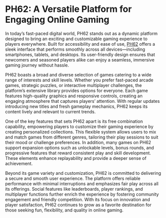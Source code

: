 # PH62: A Versatile Platform for Engaging Online Gaming

In today’s fast-paced digital world, PH62 stands out as a dynamic platform designed to bring an exciting and customizable gaming experience to players everywhere. Built for accessibility and ease of use, [PH62](https://ph62.online) offers a sleek interface that performs smoothly across all devices—including smartphones, tablets, and desktops. Its user-friendly design ensures that newcomers and seasoned players alike can enjoy a seamless, immersive gaming journey without hassle.

PH62 boasts a broad and diverse selection of games catering to a wide range of interests and skill levels. Whether you prefer fast-paced arcade games, strategic puzzles, or interactive multiplayer challenges, the platform’s extensive library provides options for everyone. Each game features high-quality graphics and responsive controls, creating an engaging atmosphere that captures players’ attention. With regular updates introducing new titles and fresh gameplay mechanics, PH62 keeps its content lively and relevant to current trends.

One of the key features that sets PH62 apart is its free combination capability, empowering players to customize their gaming experience by creating personalized collections. This flexible system allows users to mix and match games from different genres, tailoring their play sessions to suit their mood or challenge preferences. In addition, many games on PH62 support expansion options such as unlockable levels, bonus rounds, and progressive features that reward consistent play and skill development. These elements enhance replayability and provide a deeper sense of achievement.

Beyond its game variety and customization, PH62 is committed to delivering a secure and smooth user experience. The platform offers reliable performance with minimal interruptions and emphasizes fair play across all its offerings. Social features like leaderboards, player rankings, and multiplayer functions further enrich the experience by fostering community engagement and friendly competition. With its focus on innovation and player satisfaction, PH62 continues to grow as a favorite destination for those seeking fun, flexibility, and quality in online gaming.